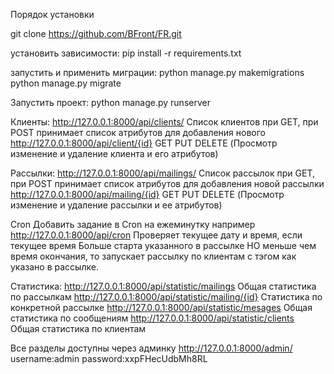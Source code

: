 Порядок установки

git clone https://github.com/BFront/FR.git

установить зависимости:
pip install -r requirements.txt

запустить и применить миграции:
python manage.py makemigrations
python manage.py migrate

Запустить проект:
python manage.py runserver


Клиенты:
http://127.0.0.1:8000/api/clients/ Список клиентов при GET, при POST принимает список атрибутов для добавления нового
http://127.0.0.1:8000/api/client/{id} GET PUT DELETE (Просмотр изменение и удаление клиента и его атрибутов)

Рассылки:
http://127.0.0.1:8000/api/mailings/ Список рассылок при GET, при POST принимает список атрибутов для добавления новой рассылки
http://127.0.0.1:8000/api/mailing/{id} GET PUT DELETE (Просмотр изменение и удаление рассылки и ее атрибутов)

Cron
Добавить задание в Cron на ежеминутку например
http://127.0.0.1:8000/api/cron Проверяет текущее дату и время, если текущее время Больше старта указанного в рассылке НО меньше чем время окончания, то запускает рассылку по клиентам с тэгом как указано в рассылке.

Статистика:
http://127.0.0.1:8000/api/statistic/mailings Общая статистика по рассылкам
http://127.0.0.1:8000/api/statistic/mailing/{id} Статистика по конкретной рассылке
http://127.0.0.1:8000/api/statistic/mesages Общая статистика по сообщениям
http://127.0.0.1:8000/api/statistic/clients Общая статистика по клиентам

Все разделы доступны через админку http://127.0.0.1:8000/admin/ username:admin password:xxpFHecUdbMh8RL
